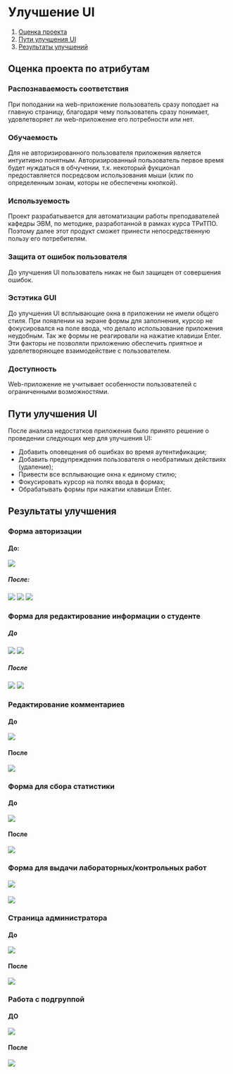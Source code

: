 # Улучшение UI
1. [Оценка проекта](#atr)
2. [Пути улучшения UI](#vais)
3. [Результаты улучшений](#res)
 
<a name="atr"/>
 
## Оценка проекта по атрибутам
### Распознаваемость соответствия
При поподании на web-приложение пользователь сразу поподает на главную страницу, благодаря чему пользователь сразу понимает, удовлетворяет ли web-приложение его потребности или нет.
### Обучаемость
Для не авторизированного пользователя приложения является интуитивно понятным. Авторизированный пользователь первое время будет нуждаться в обчучении, т.к. некоторый фукционал предоставляется посредсвом использования мыши (клик по определенным зонам, которы не обеспечены кнопкой).
### Используемость
Проект разрабатывается для автоматизации работы преподавателей кафедры ЭВМ, по методике, разработанной в рамках курса ТРиТПО. Поэтому далее этот продукт сможет принести непосредственную пользу его потребителям.
### Защита от ошибок пользователя
До улучшения UI пользователь никак не был защищен от совершения ошибок.
### Эстэтика GUI
До улучшения UI всплывающие окна в приложении не имели общего стиля. При появлении на экране формы для заполнения, курсор не фокусировался на поле ввода, что делало использование приложения неудобным. Так же формы не реагировали на нажатие клавиши Enter. Эти факторы не позволяли приложению обеспечить приятное и удовлетворяющее взаимодействие с пользователем.
### Доступность
Web-приложение не учитывает особенности пользователей с ограниченными возможностями.

<a name="vais"/>

## Пути улучшения UI
После анализа недостатков приложения было принято решение о проведении следующих мер для улучшения UI:
- Добавить оповещения об ошибках во время аутентификации;
- Добавить предупреждения пользователя о необратимых действиях (удаление);
- Привести все всплывающие окна к единому стилю;
- Фокусировать курсор на полях ввода в формах;
- Обрабатывать формы при нажатии клавиши Enter.

<a name="res"/>

## Результаты улучшения
### Форма авторизации
#### До:

![](https://github.com/Andrlis/Review-Assistant/blob/master/doc/resource/lr6/lr6_authorization_before.png)

##### После:

  ![](https://github.com/Andrlis/Review-Assistant/blob/master/doc/resource/lr6/lr6_authorization_after.png)
![](https://github.com/Andrlis/Review-Assistant/blob/master/doc/resource/lr6/lr6_authorization_after1.png)
![](https://github.com/Andrlis/Review-Assistant/blob/master/doc/resource/lr6/lr6_authorization_after2.png)

### Форма для редактирование информации о студенте
##### До

![](https://github.com/Andrlis/Review-Assistant/blob/master/doc/resource/lr6/lr6_add_student.png)
![](https://github.com/Andrlis/Review-Assistant/blob/master/doc/resource/lr6/lr6_delete_student_defore.png)

##### После

![](https://github.com/Andrlis/Review-Assistant/blob/master/doc/resource/lr6/lr6_add_student_after.png)
![](https://github.com/Andrlis/Review-Assistant/blob/master/doc/resource/lr6/lr6_delete_student_after.png)

### Редактирование комментариев
#### До

![](https://github.com/Andrlis/Review-Assistant/blob/master/doc/resource/lr6/lr6_lab_commant_before.png)

#### После

![](https://github.com/Andrlis/Review-Assistant/blob/master/doc/resource/lr6/lr6_lab_commanr_after.png)

### Форма для сбора статистики
#### До

![](https://github.com/Andrlis/Review-Assistant/blob/master/doc/resource/lr6/lr6_statistics_before.png)

#### После

![](https://github.com/Andrlis/Review-Assistant/blob/master/doc/resource/lr6/lr6_stats_after.png)

### Форма для выдачи лабораторных/контрольных работ
####

![](https://github.com/Andrlis/Review-Assistant/blob/master/doc/resource/lr6/lr6_add_lab_test_before.png )

####

![](https://github.com/Andrlis/Review-Assistant/blob/master/doc/resource/lr6/lr6_add_lab_test_after.png)

### Страница администратора
#### До

![](https://github.com/Andrlis/Review-Assistant/blob/master/doc/resource/lr6/lr6_group_before.png)

#### После

![](https://github.com/Andrlis/Review-Assistant/blob/master/doc/resource/lr6/lr6_group_after.png)

### Работа с подгруппой 
#### ДО

![](https://github.com/Andrlis/Review-Assistant/blob/master/doc/resource/lr6/lr6_subgroup_before.png)

#### После

![](https://github.com/Andrlis/Review-Assistant/blob/master/doc/resource/lr6/lr6_subgroup_after.png)
